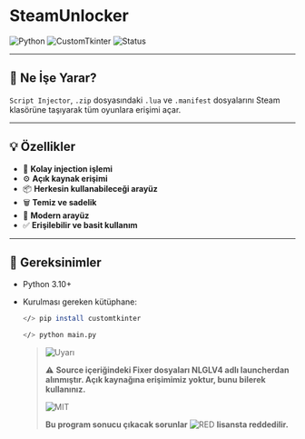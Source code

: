 # SteamUnlocker

![Python](https://img.shields.io/badge/Python-3.10%2B-green?logo=python&logoColor=limegreen)
![CustomTkinter](https://img.shields.io/badge/UI-CustomTkinter-09B5E3)
![Status](https://img.shields.io/badge/Durum-Aktif-brightgreen)

---

## 🎯 Ne İşe Yarar?

`Script Injector`, `.zip` dosyasındaki `.lua` ve `.manifest` dosyalarını Steam klasörüne taşıyarak tüm oyunlara erişimi açar.

---

## 💡 Özellikler

- 🔁 **Kolay injection işlemi**
- ⚙️ **Açık kaynak erişimi**
- 📦 **Herkesin kullanabileceği arayüz**
- 🗑️ **Temiz ve sadelik**
- 🌙 **Modern arayüz**
- ✅ **Erişilebilir ve basit kullanım**

---

## 🔧 Gereksinimler

- Python 3.10+
- Kurulması gereken kütüphane:
  
  ```bash
  </> pip install customtkinter

  ```

  ```bash
  </> python main.py

  ```

  > ![Uyarı](https://img.shields.io/badge/UYARI-DİKKAT-red?style=flat-square)  
  >  
  > ⚠️ **Source içeriğindeki Fixer dosyaları NLGLV4 adlı launcherdan alınmıştır. Açık kaynağına erişimimiz yoktur, bunu bilerek kullanınız.**  
  >  
  > ![MIT](https://img.shields.io/badge/license-MIT-blue.svg?style=for-the-badge)  
  >  
  > **Bu program sonucu çıkacak sorunlar** ![RED](https://img.shields.io/badge/red-red?style=flat-square) **lisansta reddedilir.**

